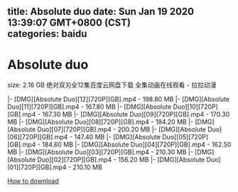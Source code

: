 
title: Absolute duo
date: Sun Jan 19 2020 13:39:07 GMT+0800 (CST)    
categories: baidu
---

# Absolute duo
size: 2.16 GB
 绝对双刃全12集百度云网盘下载 全集动画在线观看 - 拉拉动漫
 
|- [DMG][Absolute Duo][12][720P][GB].mp4 - 198.80 MB
|- [DMG][Absolute Duo][11][720P][GB].mp4 - 167.80 MB
|- [DMG][Absolute Duo][10][720P][GB].mp4 - 167.30 MB
|- [DMG][Absolute Duo][09][720P][GB].mp4 - 170.30 MB
|- [DMG][Absolute Duo][08][720P][GB].mp4 - 184.20 MB
|- [DMG][Absolute Duo][07][720P][GB].mp4 - 200.20 MB
|- [DMG][Absolute Duo][06][720P][GB].mp4 - 147.40 MB
|- [DMG][Absolute Duo][05][720P][GB].mp4 - 184.60 MB
|- [DMG][Absolute Duo][04][720P][GB].mp4 - 162.50 MB
|- [DMG][Absolute Duo][03][720P][GB].mp4 - 210.30 MB
|- [DMG][Absolute Duo][02][720P][GB].mp4 - 156.20 MB
|- [DMG][Absolute Duo][01][720P][GB].mp4 - 210.10 MB

[How to download](https://bpcam.bemobtrk.com/go/2ceec3aa-1ca2-46d6-b9ff-aaa5c184517c?jno=3245)